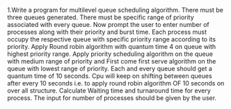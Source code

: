 1.Write a program for multilevel queue scheduling algorithm. There must be three 
queues generated. There must be specific range of priority associated with every queue. Now 
prompt the user to enter number of processes along with their priority and burst time. Each 
process must occupy the respective queue with specific priority range according to its priority. 
Apply Round robin algorithm with quantum time 4 on queue with highest priority range. Apply 
priority scheduling algorithm on the queue with medium range of priority and First come first 
serve algorithm on the queue with lowest range of priority. Each and every queue should get a 
quantum time of 10 seconds. Cpu will keep on shifting between queues after every 10 
seconds i.e. to apply round robin algorithm OF 10 seconds on over all structure.
Calculate Waiting time and turnaround time for every process. The input for number of 
processes should be given by the user.
